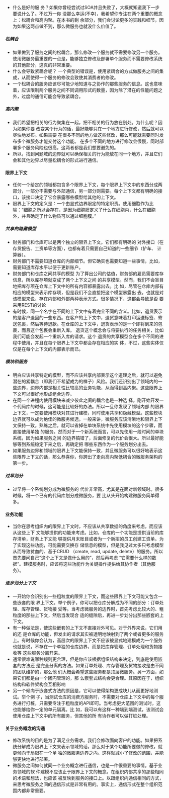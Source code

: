 * 什么是好的服 务？如果你曾经尝试过SOA并且失败了，大概就知道我下一步要说什么了。不过万一你 没那么幸运(不幸)，我希望你专注在两个重要的概念上：松耦合和高内聚。在本书的剩 余部分，我们会讨论更多的实践和细节，因为如果这两点做不到，那么微服务也就没什么价值了。

##### 松耦合

* 如果做到了服务之间的松耦合，那么修改一个服务就不需要修改另一个服务。使用微服务最重要的一点是，能够独立修改及部署单个服务而不需要修改系统的其他部分，这真的非常重要。
* 什么会导致紧耦合呢？ 一个典型的错误是，使用紧耦合的方式做服务之间的集成，从而使得一个服务的修改会致使其消费者的修改。
* 一个松耦合的服务应该尽可能少地知道与之协作的那些服务的信息。这也意味着，应该限制两个服务之间不同调用形式的数量，因为除了潜在的性能问题之外，过度的通信可能会导致紧耦合。

##### 高内聚

* 我们希望把相关的行为聚集在一起，把不相关的行为放在别处。为什么呢？因为如果你要 改变某个行为的话，最好能够只在一个地方进行修改，然后就可以尽快地发布。如果需要 在很多不同的地方做这些修改，那么可能就需要同时发布多个微服务才能交付这个功能。 在多个不同的地方进行修改会很慢，同时部署多个服务风险也很高，这两者都是我们想要避免的。
* 所以，找到问题域的边界就可以确保相关的行为能放在同一个地方，并且它们会和其他边界以尽量松耦合的形式进行通信。

#### 限界上下文

* 任何一个给定的领域都包含多个限界上下文，每个限界上下文中的东西分成两部分，一部分不需要与外部通信，另一部分则需要。每个上下文都有明确的接口，该接口决定了它会暴露哪些模型给其他的上下文。
* 限界上下文的定义是：一个由显式边界限定的特定职责。使用细胞作为比喻：“细胞之所以会存在，是因为细胞膜定义了什么在细胞内，什么在细胞外，并且确定了什么物质可以通过细胞膜。”

##### 共享的隐藏模型

* 财务部门和仓库可以是两个独立的限界上下文。它们都有明确的 对外接口（在存货报告、工资单等方面），也都有着只需要自己知道的一些细节（铲车、 计算器）。
* 财务部门不需要知道仓库的内部细节。但它确实也需要知道一些事情，比如，需要知道库存水平以便于更新账户。
* 财务部门和仓库之间共享的模型 为了算出公司的估值，财务部的雇员需要库存信息，所以库存项就变成了两个上下文之间 的共享模型。然而，我们不会盲目地把库存项在仓库上下文中的所有内容都暴露出去。比 如，尽管在仓库内部有相应的模型来表示库存项，但是我们不会直接把这个模型暴露出 去。也就是对该模型来说，存在内部和外部两种表示方式。很多情况下，这都会导致是否 要采用REST的讨论
* 有时候，同一个名字在不同的上下文中有着完全不同的含义。比如，退货表示的是客户退回的一些东西。在客户的上下文中，退货意味着打印运送标签、寄送包裹，然后等待退款。在仓库的上下文中，退货表示的是一个即将到来的包裹，而且这个包裹会重新入库。 退货这个概念会与将要执行的任务相关，比如我们可能会发起一个重新入库的请求。这个 退货的共享模型会在多个不同的进程中使用，并且在每个限界上下文中都会存在相应的实 体，不过，这些实体仅仅是在每个上下文的内部表示而已。

##### 模块和服务

* 明白应该共享特定的模型，而不应该共享内部表示这个道理之后，就可以避免潜在的紧耦合（即我们不希望成为的样子）风险。我们还识别出了领域内的一些边界，边界内部是相关性比较高的业务功能，从而得到高内聚。这些限界上下文可以很好地形成组合边界。
* 在同一个进程内使用模块来减少彼此之间的耦合也是一种选 择。刚开始开发一个代码库的时候，这可能是比较好的办法。所以一旦你发现了领域内部 的限界上下文，一定要使用模块对其进行建模，同时使用共享和隐藏模型。这些模块边界就可以成为绝佳的微服务候选。一般来讲，微服务应该清晰地和限界上下文保持一致。熟练之后，就可以省掉在单块系统中先使用模块的这个步骤，而直接使用单独 的服务。然而对于一个新系统而言，可以先使用一段时间的单块系统，因为如果服务之间 的边界搞错了，后面修复的代价会很大。所以最好能够等到系统稳定下来之后，再确定把 哪些东西作为一个服务划分出去。
* 如果服务边界和领域的限界上下文能保持一致，并且微服务可以很好地表示这些限界上下文的话，那么恭喜你，你跨出了走向高内聚低耦合的微服务架构的第一步。

##### 过早划分

* 过早将一个系统划分成为微服务的 代价非常高，尤其是在面对新领域时。很多时候，将一个已有的代码库划分成微服务，要 比从头开始构建微服务简单得多。

#### 业务功能

* 当你在思考组织内的限界上下文时，不应该从共享数据的角度来考虑，而应该从这些上下 文能够提供的功能来考虑。比如，仓库的一个功能是提供当前的库存清单，财务上下文能 够提供月末账目或者为一个新招的员工创建工资单。为了实现这些功能，可能需要交换存 储信息的模型，但是我见过太多只考虑模型从而导致贫血的、基于CRUD （create, read, update, delete）的服务。所以首先要问自己“这个上下文是做什么用的”，然后再考虑 “它需要什么样的数据”。建模服务时，应该将这些功能作为关键操作提供给其协作者（其他服务）。

##### 逐步划分上下文

* 一开始你会识别出一些粗粒度的限界上下文，而这些限界上下文可能又包含一些嵌套的限 界上下文。举个例子，你可以把仓库分解成为不同的部分：订单处理、库存管理、货物接 受等。当考虑微服务的边界时，首先考虑比较大的、粗粒度的那些上下文，然后当发现合 适的缝隙后，再进一步划分出那些嵌套的上下文。
* 有一种做法是，使这些嵌套的上下文不直接对外可见。对于外界来说，它们用的还 是仓库的功能，但发出的请求其实被透明地映射到了两个或者更多的服务上。有时候你会认为，高层次的限界上下文不应该被显式地建模成为一个服务也就是说，不存在一个单独的仓库边界，而是把库存管理、订单处理和货物接收等 这些服务分离开来。
* 通常很难说哪种规则更合理，但是你应该根据组织结构来决定，到底是使用嵌套的方法还 是完全分离的方法。如果订单处理、库存管理及货物接收是由不同的团队维护的，那么他 们大概会希望这些服务都是顶层微服务。另一方面，如果它们都是由一个团円管理的，那 么嵌套式结构会更合理。其原因在于，组织结构和软件架构会互相影响
* 另一个倾向于嵌套式方法的原因是，它可以使得架构更成块儿从而更好地测试。举个例 子，当测试仓库的消费方服务时，不需要对仓库上下文中的每个服务进行打桩，只需要专注于粗粒度的API即可。当考虑更大范围的测试时，这也能够给你一定的单元隔离。比 如，我可以有这样一种端到端测试，该测试会使用仓库上下文中的所有服务，但其他的所 有协作者可以做打桩处理。

#### 关于业务概念的沟通

* 修改系统的目的是为了满足业务需求。我们会修改面向客户的功能。如果把系统分解成为限界上下文来表示领域的话，那么对于某个功能所要做的修改，就更倾向于局限在一个单 独的微服务边界之内。这样就减小了修改的范围，并能够更快地进行部署。
* 微服务之间如何就同一个业务概念进行通信，也是一件很重要的事情。基于业务领域的软 件建模不应该止于限界上下文的概念。在组织内部共享的那些相同的术语和想法，也应该 被反映到服务的接口上。以跟组织内通信相同的方式，来思考微服务之间的通信形式是非常有用的。事实上，通信形式在整个组织范围内都非常重要。

